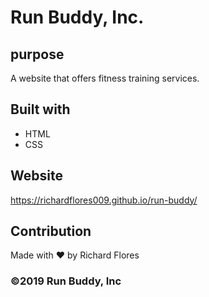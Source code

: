 # Run Buddy, Inc.

## purpose
A website that offers fitness training services.

## Built with
* HTML
* CSS

## Website 
https://richardflores009.github.io/run-buddy/

## Contribution
Made with ❤️  by Richard Flores

###  ©2019 Run Buddy, Inc
